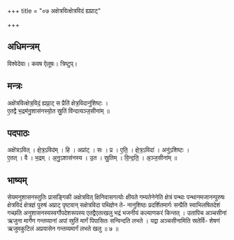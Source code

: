 +++
title = "०७ अक्षेत्रवित्क्षेत्रविदं ह्यप्राट्"

+++
## अधिमन्त्रम्
विश्वेदेवाः। कवष ऐलूषः। त्रिष्टुप्।

## मन्त्रः
अक्षे॑त्रवित्क्षेत्र॒विदं॒ ह्यप्रा॒ट् स प्रैति॑ क्षेत्र॒विदानु॑शिष्टः ।  
ए॒तद्वै भ॒द्रम॑नु॒शास॑नस्यो॒त स्रु॒तिं वि॑न्दत्यञ्ज॒सीना॑म् ॥

## पदपाठः
अक्षे॑त्रऽवित् । क्षे॒त्र॒ऽविद॑म् । हि । अप्रा॑ट् । सः । प्र । ए॒ति॒ । क्षे॒त्र॒ऽविदा॑ । अनु॑ऽशिष्टः ।  
ए॒तत् । वै । भ॒द्रम् । अ॒नु॒ऽशास॑नस्य । उ॒त । स्रु॒तिम् । वि॒न्द॒ति॒ । अ॒ञ्ज॒सीना॑म् ॥

## भाष्यम्
सेयमनुशासनस्तुतिः प्रासङ्गिकी अक्षेत्रवित् क्षिनिवासगत्योः क्षीयते गम्यतेनेनेति क्षेत्रं पन्थाः पन्थानमजानन्पुरुषः क्षेत्रविदं क्षेत्रज्ञं पुरुषं अप्राट् पृष्टवान् सक्षेत्रविदा पथिज्ञेन ते- नानुशिष्ठः प्रदर्शितमार्गः सन्प्रैति स्वाभिलषितदेशं गच्छति अनुशासनस्यस्वर्गोपदेशरूपस्य एतद्वैएतत्खलु भद्रं भजनीयं कल्याणकरं किन्तत् । उतापिच अञ्चसीनां ऋजुना मार्गेण गन्तव्यानां अपां स्रुतिं मार्गं पिपासितः सन्विन्दति लभते । यद्वा अञ्चसीनामिति स्रतेर्वि- शेषणं ऋजुमकुटिलं अप्रयासेन गन्तव्यमार्गं लभते खलु ॥ ७ ॥
